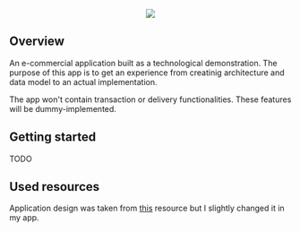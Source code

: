 <p align="center">
  <img src="https://sun9-57.userapi.com/impg/A05e-iEd0gMDrYdSe0mBi4vyG1WgNyJcg7CA3Q/MrhldmCEPmE.jpg?size=1024x500&quality=96&sign=a39ff76dc05e01b94da84524e7f90147&type=album">
</p>

## Overview
An e-commercial application built as a technological demonstration. The purpose of this app is to get an experience from creatinig architecture and data model to an actual implementation.

The app won't contain transaction or delivery functionalities. These features will be dummy-implemented.

## Getting started
TODO

## Used resources
Application design was taken from [this](https://www.figma.com/file/Qo2dQqSrc788Eum0yugxrS/Ecommerce-App-UI-Kit-(Community)?node-id=0%3A1) resource but I slightly changed it in my app.


